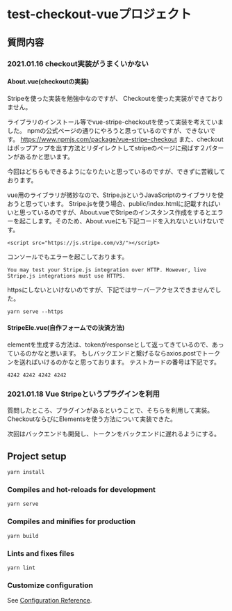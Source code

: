 # test-checkout-vueプロジェクト


## 質問内容

### 2021.01.16 checkout実装がうまくいかない
#### About.vue(checkoutの実装)
Stripeを使った実装を勉強中なのですが、 Checkoutを使った実装ができておりません。

ライブラリのインストール等でvue-stripe-checkoutを使って実装を考えていました。
npmの公式ページの通りにやろうと思っているのですが、できないです。
https://www.npmjs.com/package/vue-stripe-checkout
また、checkoutはポップアップを出す方法とリダイレクトしてstripeのページに飛ばす２パターンがあるかと思います。


今回はどちらもできるようになりたいと思っているのですが、できずに苦戦しております。

vue用のライブラリが微妙なので、Stripe.jsというJavaScriptのライブラリを使おうと思っています。
Stripe.jsを使う場合、public/index.htmlに記載すればいいと思っているのですが、About.vueでStripeのインスタンス作成をするとエラーを起こします。そのため、About.vueにも下記コードを入れないといけないです。
```
<script src="https://js.stripe.com/v3/"></script>
```

コンソールでもエラーを起こしております。

```
You may test your Stripe.js integration over HTTP. However, live Stripe.js integrations must use HTTPS.
```
httpsにしないといけないのですが、下記ではサーバーアクセスできませんでした。
```
yarn serve --https
```

#### StripeEle.vue(自作フォームでの決済方法)
elementを生成する方法は、tokenがresponseとして返ってきているので、あっているのかなと思います。
もしバックエンドと繋げるならaxios.postでトークンを送ればいけるのかなと思っております。
テストカードの番号は下記です。
```
4242 4242 4242 4242
```


### 2021.01.18 Vue Stripeというプラグインを利用

質問したところ、プラグインがあるということで、そちらを利用して実装。
CheckoutならびにElementsを使う方法について実装できた。

次回はバックエンドも開発し、トークンをバックエンドに遅れるようにする。





## Project setup
```
yarn install
```

### Compiles and hot-reloads for development
```
yarn serve
```

### Compiles and minifies for production
```
yarn build
```

### Lints and fixes files
```
yarn lint
```

### Customize configuration
See [Configuration Reference](https://cli.vuejs.org/config/).
